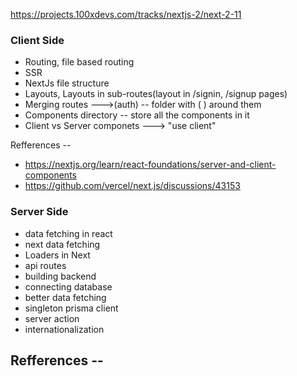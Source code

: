https://projects.100xdevs.com/tracks/nextjs-2/next-2-11

### **Client Side**
- Routing, file based routing
- SSR
- NextJs file structure
- Layouts, Layouts in sub-routes(layout in /signin, /signup pages)
- Merging routes --->(auth) -- folder with ( ) around them
- Components directory -- store all the components in it
- Client vs Server componets ---> "use client"

Refferences --
- https://nextjs.org/learn/react-foundations/server-and-client-components
- https://github.com/vercel/next.js/discussions/43153


### **Server Side**
- data fetching in react 
- next data fetching 
- Loaders in Next
- api routes
- building backend 
- connecting database
- better data fetching
- singleton prisma client 
- server action
- internationalization

Refferences --
- 